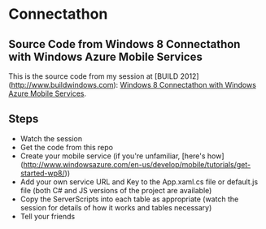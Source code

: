 Connectathon
======

Source Code from Windows 8 Connectathon with Windows Azure Mobile Services
--------------------------------------------------------------------

This is the source code from my session at [BUILD 2012] (http://www.buildwindows.com): [Windows 8 Connectathon with Windows Azure Mobile Services](http://channel9.msdn.com/Events/Build/2012/3-129).

Steps
-------

* Watch the session 
* Get the code from this repo
* Create your mobile service (if you're unfamiliar, [here's how] (http://www.windowsazure.com/en-us/develop/mobile/tutorials/get-started-wp8/))
* Add your own service URL and Key to the App.xaml.cs file or default.js file (both C# and JS versions of the project are available)
* Copy the ServerScripts into each table as appropriate (watch the session for details of how it works and tables necessary)
* Tell your friends
